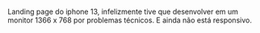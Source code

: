 Landing page do iphone 13, infelizmente tive que desenvolver em um monitor 1366 x 768 por problemas técnicos.
E ainda não está responsivo.
